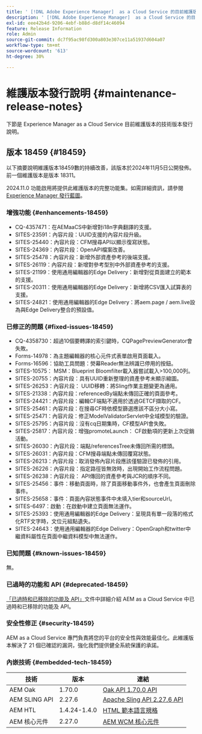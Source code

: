 ```yaml
---
title: ' [!DNL Adobe Experience Manager]  as a Cloud Service 的目前維護版本發行說明。'
description: ' [!DNL Adobe Experience Manager]  as a Cloud Service 的目前維護版本發行說明。'
exl-id: eee42b4d-9206-4ebf-b88d-d8df14c46094
feature: Release Information
role: Admin
source-git-commit: dc7f95ac98fd300a803e307ce11a51937d604a07
workflow-type: tm+mt
source-wordcount: '613'
ht-degree: 30%

---
```



# 維護版本發行說明 {#maintenance-release-notes}

下節是 Experience Manager as a Cloud Service 目前維護版本的技術版本發行說明。

## 版本 18459 {#18459}

以下摘要說明維護版本18459數的持續改善，該版本於2024年11月5日公開發佈。 前一個維護版本是版本 18311。

2024.11.0 功能啟用將提供此維護版本的完整功能集。如需詳細資訊，請參閱 [Experience Manager 發行藍圖](https://experienceleague.adobe.com/zh-hant/docs/experience-manager-release-information/aem-release-updates/update-releases-roadmap)。

### 增強功能 {#enhancements-18459}

* CQ-4357471：在AEMaaCS中新增對i18n字典翻譯的支援。
* SITES-23591：內容片段：UUID支援的內容片段升級。
* SITES-25440：內容片段：CFM搜尋API以顯示復寫狀態。
* SITES-24369：內容片段：OpenAPI檔案改善。
* SITES-25478：內容片段：新增外部資產參考的後端支援。
* SITES-26119：內容片段：新增對參考型別中外部資產參考的支援。
* SITES-21199：使用通用編輯器的Edge Delivery：新增對從頁面建立的範本的支援。
* SITES-20311：使用通用編輯器的Edge Delivery：新增將CSV匯入試算表的支援。
* SITES-24821：使用通用編輯器的Edge Delivery：將aem.page / aem.live設為與Edge Delivery整合的預設值。

### 已修正的問題 {#fixed-issues-18459}

* CQ-4358730：超過10個要轉譯的索引鍵時，CQPagePreviewGenerator會失敗。
* Forms-14978：為主題編輯器的核心元件式表單啟用頁面載入。
* Forms-16596：協助工具問題：熒幕Reader無法辨識已停用的按鈕。
* SITES-10575： MSM：Blueprint Bloomfilter載入器嘗試載入>100,000列。
* SITES-20755：內容片段：具有UUID重新整理的資產參考未顯示縮圖。
* SITES-26253：內容片段： UUID移轉：將Sling作業主題變更為通用。
* SITES-21338：內容片段：referencedBy端點未傳回正確的頁面參考。
* SITES-24421：內容片段：編輯CF端點不適用於透過GETCF擷取的CF。
* SITES-25461：內容片段：在搜尋CF時依模型篩選應該不區分大小寫。
* SITES-25471：內容片段：修正ModelValidatorServlet中全域模型的驗證。
* SITES-25795：內容片段：沒有cq日期集時，CF模型API會失敗。
* SITES-25817：內容片段：增強promoteLaunch： CF啟動項的更新上次促銷活動。
* SITES-26030：內容片段：端點/referencesTree未傳回所需的標頭。
* SITES-26031：內容片段：CFM搜尋端點未傳回覆寫狀態。
* SITES-26213：內容片段：取消發佈內容片段應該僅驗證已發佈的引用。
* SITES-26226：內容片段：指定路徑皆無效時，出現開始工作流程問題。
* SITES-26238：內容片段： API傳回的資產參考與JCR的順序不同。
* SITES-25456：事件：移動頁面時，除了頁面移動事件外，也會產生頁面刪除事件。
* SITES-25658：事件：頁面內容狀態事件中未填入tier和sourceUrl。
* SITES-6497：啟動：在啟動中建立頁面無法運作。
* SITES-25393：使用通用編輯器的Edge Delivery：呈現具有單一段落的格式化RTF文字時，文位元組點遺失。
* SITES-24643：使用通用編輯器的Edge Delivery：OpenGraph和twitter中繼資料屬性在頁面中繼資料模型中無法運作。

### 已知問題 {#known-issues-18459}

無。

### 已過時的功能和 API {#deprecated-18459}

[「已過時和已移除的功能及 API」](/help/release-notes/deprecated-removed-features.md)文件中詳細介紹 AEM as a Cloud Service 中已過時和已移除的功能及 API。

### 安全性修正 {#security-18459}

AEM as a Cloud Service 專門負責將您的平台的安全性與效能最佳化。此維護版本解決了 21 個已確認的漏洞，強化我們提供健全系統保護的承諾。

### 內嵌技術 {#embedded-tech-18459}

| 技術 | 版本 | 連結 |
|---|---|---|
| AEM Oak | 1.70.0 | [Oak API 1.70.0 API](https://www.javadoc.io/doc/org.apache.jackrabbit/oak-api/1.70.0/index.html) |
| AEM SLING API | 2.27.6 | [Apache Sling API 2.27.6 API](https://www.javadoc.io/doc/org.apache.sling/org.apache.sling.api/latest/index.html) |
| AEM HTL | 1.4.24-1.4.0 | [HTML 範本語言規格](https://github.com/adobe/htl-spec) |
| AEM 核心元件 | 2.27.0 | [AEM WCM 核心元件](https://github.com/adobe/aem-core-wcm-components) |
